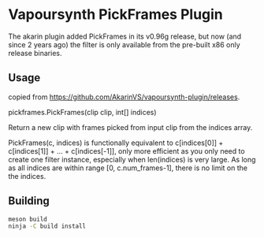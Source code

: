 # Vapoursynth PickFrames Plugin

The akarin plugin added PickFrames in its v0.96g release, but now (and since 2 years ago) the filter is only available from the pre-built x86 only release binaries.

## Usage

copied from https://github.com/AkarinVS/vapoursynth-plugin/releases.

pickframes.PickFrames(clip clip, int[] indices)

Return a new clip with frames picked from input clip from the indices array.

PickFrames(c, indices) is functionally equivalent to c[indices[0]] + c[indices[1]] + ... + c[indices[-1]], only more efficient as you only need to create one filter instance, especially when len(indices) is very large. As long as all indices are within range [0, c.num_frames-1], there is no limit on the the indices.

## Building

```bash
meson build
ninja -C build install
```
